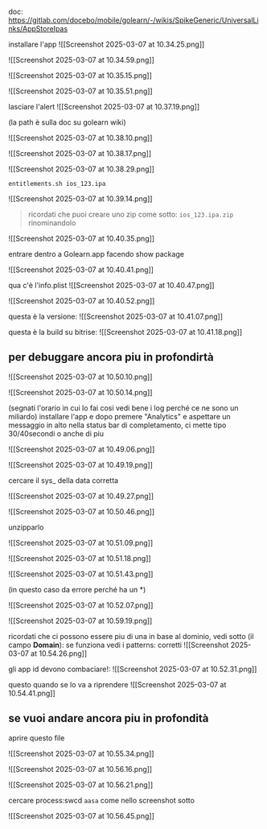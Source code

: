 doc:
https://gitlab.com/docebo/mobile/golearn/-/wikis/SpikeGeneric/UniversalLinks/AppStoreIpas


installare l'app
![[Screenshot 2025-03-07 at 10.34.25.png]]

![[Screenshot 2025-03-07 at 10.34.59.png]]

![[Screenshot 2025-03-07 at 10.35.15.png]]

![[Screenshot 2025-03-07 at 10.35.51.png]]

lasciare l'alert 
![[Screenshot 2025-03-07 at 10.37.19.png]]

(la path è sulla doc su golearn wiki)

![[Screenshot 2025-03-07 at 10.38.10.png]]

![[Screenshot 2025-03-07 at 10.38.17.png]]

![[Screenshot 2025-03-07 at 10.38.29.png]]

`entitlements.sh ios_123.ipa`

![[Screenshot 2025-03-07 at 10.39.14.png]]

> ricordati che puoi creare uno zip come sotto: `ios_123.ipa.zip` rinominandolo


![[Screenshot 2025-03-07 at 10.40.35.png]]

entrare dentro a Golearn.app facendo show package

![[Screenshot 2025-03-07 at 10.40.41.png]]

qua c'è l'info.plist
![[Screenshot 2025-03-07 at 10.40.47.png]]

![[Screenshot 2025-03-07 at 10.40.52.png]]

questa è la versione:
![[Screenshot 2025-03-07 at 10.41.07.png]]

questa è la build su bitrise:
![[Screenshot 2025-03-07 at 10.41.18.png]]

## per debuggare ancora piu in profondirtà

![[Screenshot 2025-03-07 at 10.50.10.png]]

![[Screenshot 2025-03-07 at 10.50.14.png]]

(segnati l'orario in cui lo fai cosi vedi bene i log perché ce ne sono un miliardo)
installare l'app e dopo premere "Analytics" e aspettare un messaggio in alto nella status bar di completamento, ci mette tipo 30/40secondi o anche di piu 

![[Screenshot 2025-03-07 at 10.49.06.png]]

![[Screenshot 2025-03-07 at 10.49.19.png]]

cercare il sys_ della data corretta

![[Screenshot 2025-03-07 at 10.49.27.png]]

![[Screenshot 2025-03-07 at 10.50.46.png]]

unzipparlo

![[Screenshot 2025-03-07 at 10.51.09.png]]

![[Screenshot 2025-03-07 at 10.51.18.png]]

![[Screenshot 2025-03-07 at 10.51.43.png]]

(in questo caso da errore perché ha un \*)

![[Screenshot 2025-03-07 at 10.52.07.png]]

![[Screenshot 2025-03-07 at 10.59.19.png]]

ricordati che ci possono essere piu di una in base al dominio, vedi sotto (il campo **Domain**):
se funziona vedi i patterns: corretti
![[Screenshot 2025-03-07 at 10.54.26.png]]

gli app id devono combaciare!:
![[Screenshot 2025-03-07 at 10.52.31.png]]

questo quando se lo va a riprendere
![[Screenshot 2025-03-07 at 10.54.41.png]]

## se vuoi andare ancora piu in profondità

aprire questo file

![[Screenshot 2025-03-07 at 10.55.34.png]]

![[Screenshot 2025-03-07 at 10.56.16.png]]

![[Screenshot 2025-03-07 at 10.56.21.png]]

cercare process:swcd `aasa` come nello screenshot sotto

![[Screenshot 2025-03-07 at 10.56.45.png]]
